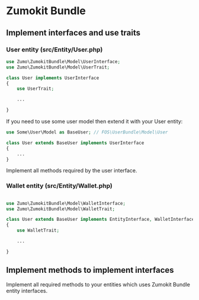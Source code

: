 # Zumokit Bundle

## Implement interfaces and use traits

### User entity (src/Entity/User.php)

```php
use Zumo\ZumokitBundle\Model\UserInterface;
use Zumo\ZumokitBundle\Model\UserTrait;

class User implements UserInterface
{
    use UserTrait;

    ...

}
```

If you need to use some user model then extend it with your User entity:

```php
use Some\User\Model as BaseUser; // FOS\UserBundle\Model\User

class User extends BaseUser implements UserInterface
{
    ...
}
```

Implement all methods required by the user interface.

### Wallet entity (src/Entity/Wallet.php)

```php

use Zumo\ZumokitBundle\Model\WalletInterface;
use Zumo\ZumokitBundle\Model\WalletTrait;

class User extends BaseUser implements EntityInterface, WalletInterface
{
    use WalletTrait;

    ...

}
```

## Implement methods to implement interfaces

Implement all required methods to your entities which uses Zumokit Bundle entity interfaces.
